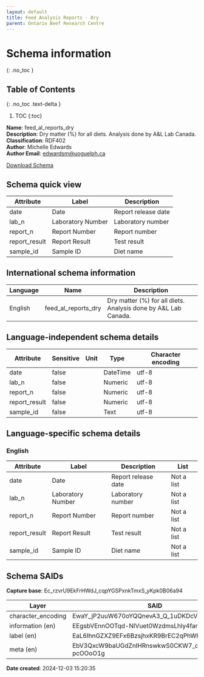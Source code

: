 ```yaml
---
layout: default  
title: Feed Analysis Reports - Dry  
parent: Ontario Beef Research Centre  
---
```


# Schema information
{: .no_toc }

## Table of Contents
{: .no_toc .text-delta }

1. TOC
{:toc}

**Name**: feed_al_reports_dry  
**Description**: Dry matter (%) for all diets. Analysis done by A&L Lab Canada.  
**Classification**: RDF402  
**Author**: Michelle Edwards  
**Author Email**: edwardsm@uoguelph.ca  

[Download Schema](Schema_Feed_Al_Reports_Dry.zip)


## Schema quick view

| Attribute | Label | Description |
| --- | --- | --- |
| date | Date | Report release date |
| lab_n | Laboratory Number | Laboratory number |
| report_n | Report Number | Report number |
| report_result | Report Result | Test result |
| sample_id | Sample ID | Diet name |

## International schema information

| Language | Name | Description |
| --- | --- | --- |
| English | feed_al_reports_dry | Dry matter (%) for all diets. Analysis done by A&L Lab Canada. |

## Language-independent schema details

| Attribute | Sensitive | Unit | Type | Character encoding |
| --- | --- | --- | --- | --- |
| date | false |  | DateTime | utf-8 |
| lab_n | false |  | Numeric | utf-8 |
| report_n | false |  | Numeric | utf-8 |
| report_result | false |  | Numeric | utf-8 |
| sample_id | false |  | Text | utf-8 |

## Language-specific schema details

### English

| Attribute | Label | Description | List |
| --- | --- | --- | --- |
| date | Date | Report release date | Not a list |
| lab_n | Laboratory Number | Laboratory number | Not a list |
| report_n | Report Number | Report number | Not a list |
| report_result | Report Result | Test result | Not a list |
| sample_id | Sample ID | Diet name | Not a list |

## Schema SAIDs

**Capture base**: Ec_rzvrU9EkFrHWdJ_cqpYGSPxnkTmxS_yKpk0B06a94

| Layer | SAID |
| --- | --- |
| character_encoding | EwaY_jP2uuW670oYQQnevA3_Q_1uDKDcVgqA_xKcRXeg |
| information (en) | EEgsbVEnnOOTqd-NIVuet0WzdmsLhly4farKyEnsltTU |
| label (en) | EaL6IhnGZXZ9EFx6BzsjhxKR9BrEC2qPhWHDqUF3aG18 |
| meta (en) | EbV3QxcW9baUGdZnIHRnswkwS0CKW7_daGd-pcOOoO1g |

**Date created**: 2024-12-03 15:20:35

